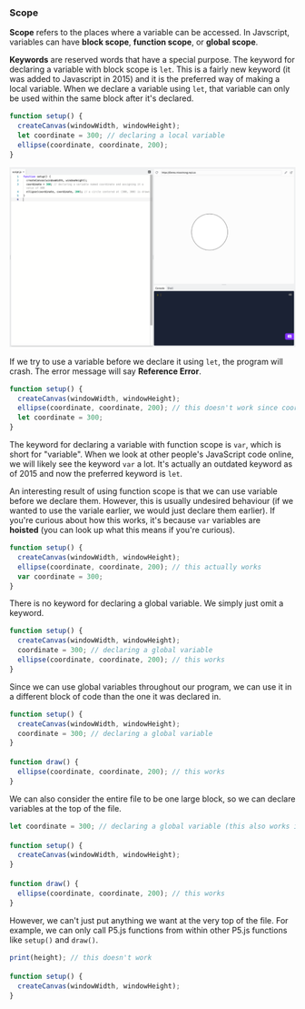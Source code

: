 ### Scope

**Scope** refers to the places where a variable can be accessed. In Javscript, variables can have **block scope**,  **function scope**, or **global scope**.

**Keywords** are reserved words that have a special purpose. The keyword for declaring a variable with block scope is `let`. This is a fairly new keyword (it was added to Javascript in 2015) and it is the preferred way of making a local variable. When we declare a variable using `let`, that variable can only be used within the same block after it's declared. 

```javascript
function setup() {
  createCanvas(windowWidth, windowHeight);
  let coordinate = 300; // declaring a local variable
  ellipse(coordinate, coordinate, 200); 
}
```

![](../../Images/Coordinate300.png)

If we try to use a variable before we declare it using `let`, the program will crash. The error message will say **Reference Error**.

```javascript
function setup() {
  createCanvas(windowWidth, windowHeight);
  ellipse(coordinate, coordinate, 200); // this doesn't work since coordinate hasn't been declared yet
  let coordinate = 300; 
}
```

The keyword for declaring a variable with function scope is `var`, which is short for "variable". When we look at other people's JavaScript code online, we will likely see the keyword `var` a lot. It's actually an outdated keyword as of 2015 and now the preferred keyword is `let`. 

An interesting result of using function scope is that we can use variable before we declare them. However, this is usually undesired behaviour (if we wanted to use the variale earlier, we would just declare them earlier). If you're curious about how this works, it's because `var` variables are **hoisted** (you can look up what this means if you're curious).

```js
function setup() {
  createCanvas(windowWidth, windowHeight);
  ellipse(coordinate, coordinate, 200); // this actually works
  var coordinate = 300; 
}
```

There is no keyword for declaring a global variable. We simply just omit a keyword.

```js
function setup() {
  createCanvas(windowWidth, windowHeight);
  coordinate = 300; // declaring a global variable
  ellipse(coordinate, coordinate, 200); // this works
}
```

Since we can use global variables throughout our program, we can use it in a different block of code than the one it was declared in.

```javascript
function setup() {
  createCanvas(windowWidth, windowHeight);
  coordinate = 300; // declaring a global variable
}

function draw() {
  ellipse(coordinate, coordinate, 200); // this works
}
```

We can also consider the entire file to be one large block, so we can declare variables at the top of the file.

```javascript
let coordinate = 300; // declaring a global variable (this also works if we omit "let")

function setup() {
  createCanvas(windowWidth, windowHeight);
}

function draw() {
  ellipse(coordinate, coordinate, 200); // this works
}
```

However, we can't just put anything we want at the very top of the file. For example, we can only call P5.js functions from within other P5.js functions like `setup()` and `draw()`.

```javascript
print(height); // this doesn't work

function setup() {
  createCanvas(windowWidth, windowHeight);
}
```
